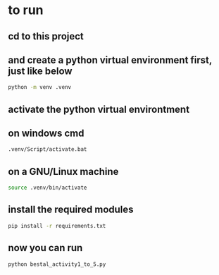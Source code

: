 # to run


## cd to this project
## and create a python virtual environment first, just like below
```bash
python -m venv .venv
```


## activate the python virtual environtment
## on windows cmd
```cmd
.venv/Script/activate.bat
```
## on a GNU/Linux machine
```bash
source .venv/bin/activate
```


## install the required modules
```bash
pip install -r requirements.txt
```


## now you can run
```bash
python bestal_activity1_to_5.py
```
